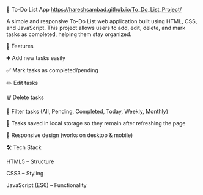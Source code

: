 📝 To-Do List App
https://hareshsambad.github.io/To_Do_List_Project/

A simple and responsive To-Do List web application built using HTML, CSS, and JavaScript.
This project allows users to add, edit, delete, and mark tasks as completed, helping them stay organized.

🚀 Features

➕ Add new tasks easily

✅ Mark tasks as completed/pending

✏️ Edit tasks

🗑️ Delete tasks

📅 Filter tasks (All, Pending, Completed, Today, Weekly, Monthly)

💾 Tasks saved in local storage so they remain after refreshing the page

📱 Responsive design (works on desktop & mobile)

🛠️ Tech Stack

HTML5 – Structure

CSS3 – Styling

JavaScript (ES6) – Functionality
